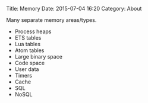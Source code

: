 Title: Memory
Date: 2015-07-04 16:20
Category: About

Many separate memory areas/types.

- Process heaps
- ETS tables
- Lua tables
- Atom tables
- Large binary space
- Code space
- User data
- Timers
- Cache
- SQL
- NoSQL